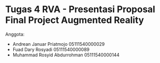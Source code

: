 # Tugas 4 RVA - Presentasi Proposal Final Project Augmented Reality

Anggota: 
- Andrean Januar Priatmojo		05111540000029
- Fuad Dary Rosyadi				05111540000089
- Muhammad Rosyid Abdurrohman	05111540000144